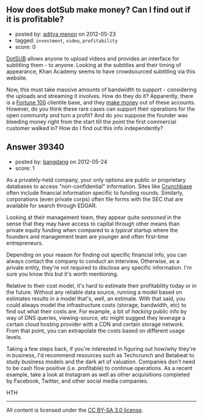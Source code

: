 ## How does dotSub make money? Can I find out if it is profitable?

- posted by: [aditya menon](https://stackexchange.com/users/-1/8796-aditya-menon) on 2012-05-23
- tagged: `investment`, `video`, `profitability`
- score: 0

[DotSUB][1] allows anyone to upload videos and provides an interface for subtitling them - to anyone. Looking at the subtitles and their timing of appearance, Khan Academy seems to have crowdsourced subtitling via this website.

Now, this must take massive amounts of bandwidth to support - considering the uploads and streaming it involves. How do they do it? Apparently, there is a [Fortune 100][2] clientile base, and they [make money][3] out of these accounts. However, do you think these rare cases can support their operations for the open community *and* turn a profit? And do you suppose the founder was bleeding money right from the start till the point the first commercial customer walked in? How do I find out this info independently?


  [1]: http://dotsub.com/
  [2]: http://www.scribd.com/doc/50595275/Who-Uses-dotSUB
  [3]: http://www.socialbrite.org/2010/07/14/a-chat-with-the-founder-of-dotsub/


## Answer 39340

- posted by: [bangdang](https://stackexchange.com/users/-1/17725-bangdang) on 2012-05-24
- score: 1

As a privately-held company, your only options are public or proprietary databases to access "non-confidential" information.  Sites like [Crunchbase](http://www.crunchbase.com/company/dotsub) often include financial information specific to funding rounds.  Similarly, corporations (even private corps) often file forms with the SEC that are available for search through EDGAR.  

Looking at their management team, they appear quite <i>seasoned</i> in the sense that they may have access to capital through other means than private equity funding when compared to a <i>typical</i> startup where the founders and management team are younger and often first-time entrepreneurs.  

Depending on your reason for finding out specific financial info, you can always contact the company to conduct an interview.  Otherwise, as a private entity, they're not required to disclose any specific information.  I'm sure you know this but it's worth mentioning. 

Relative to their cost model, it's hard to estimate their profitability today or in the future.  Without any reliable data source, running a model based on estimates results in a model that's, well, an estimate.  With that said, you could always model the infrastructure costs (storage, bandwidth, etc) to find out what their costs are.  For example, a bit of <i>hacking</i> public info by way of DNS queries, viewing-source, etc might suggest they leverage a certain cloud hosting provider with a CDN and certain storage network.  From that point, you can extrapolate the costs based on different usage levels.  

Taking a few steps back, if you're interested in figuring out how/why they're in business, I'd recommend resources such as Techcrunch and Betabeat to study business models and the dark art of valuation.  Companies don't need to be cash flow positive (i.e. profitable) to continue operations.  As a recent example, take a look at Instagram as well as other acquisitions completed by Facebook, Twitter, and other social media companies.  

HTH



---

All content is licensed under the [CC BY-SA 3.0 license](https://creativecommons.org/licenses/by-sa/3.0/).
